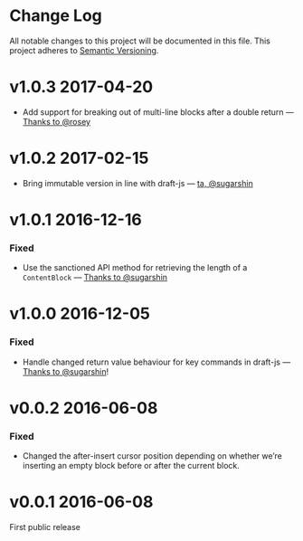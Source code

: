 # Change Log

All notable changes to this project will be documented in this file.
This project adheres to [Semantic Versioning](http://semver.org/).

# v1.0.3 2017-04-20

* Add support for breaking out of multi-line blocks after a double return — [Thanks to @rosey](https://github.com/icelab/draft-js-block-breakout-plugin/pull/9)

# v1.0.2 2017-02-15

* Bring immutable version in line with draft-js — [ta, @sugarshin](https://github.com/icelab/draft-js-block-breakout-plugin/pull/6)

# v1.0.1 2016-12-16

### Fixed

* Use the sanctioned API method for retrieving the length of a `ContentBlock` — [Thanks to @sugarshin](https://github.com/icelab/draft-js-block-breakout-plugin/pull/5)

# v1.0.0 2016-12-05

### Fixed

* Handle changed return value behaviour for key commands in draft-js — [Thanks to @sugarshin](https://github.com/icelab/draft-js-block-breakout-plugin/pull/4)!

# v0.0.2 2016-06-08

### Fixed

* Changed the after-insert cursor position depending on whether we’re inserting an empty block before or after the current block.

# v0.0.1 2016-06-08

First public release
